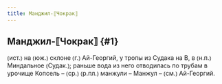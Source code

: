 ```yaml
---
title: Манджил-⟦Чокрак⟧
---
```

## Манджил-⟦Чокрак⟧ {#1}

⦅ист.⦆ на ⦅юж.⦆ склоне ⦅г.⦆ Ай-Георгий, у тропы из Судака на В, в ⦅н.п.⦆ Миндальное ⦅Судак.⦆; раньше вода из него отводилась по трубам в урочище Копсель – ⦅ср.⦆ ⦅р.пл.⦆ манжули – Манжул – ⦅см.⦆ Ай-Георгий.
